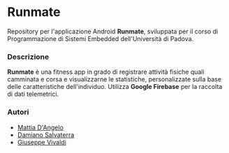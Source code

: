 # Runmate

Repository per l'applicazione Android **Runmate**, sviluppata per il corso di Programmazione di Sistemi Embedded dell'Università di Padova.

### Descrizione

**Runmate** è una fitness app in grado di registrare attività fisiche quali camminata e corsa e visualizzarne le statistiche, personalizzate sulla base delle caratteristiche dell'individuo.
Utilizza **Google Firebase** per la raccolta di dati telemetrici.

### Autori

* [Mattia D'Angelo](https://github.com/MattiaDAngelo)
* [Damiano Salvaterra](https://github.com/DaMole98)
* [Giuseppe Vivaldi](https://github.com/VVLGPP)
